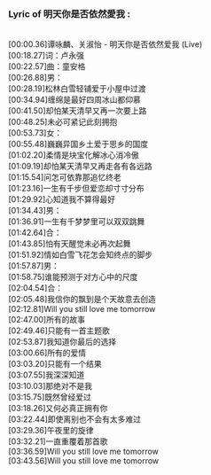 <h3>Lyric of 明天你是否依然愛我 :</h3><p><br>[00:00.36]谭咏麟、关淑怡 - 明天你是否依然爱我 (Live)
<br>[00:18.27]词：卢永强
<br>[00:22.57]曲：童安格
<br>[00:26.88]男：
<br>[00:28.19]松林白雪轻铺爱于小屋中过渡
<br>[00:34.94]缠绵是最好四周冰山都仰慕
<br>[00:41.50]却怕某天清早又再一次要上路
<br>[00:48.25]未必可紧记此刻拥抱
<br>[00:53.73]女：
<br>[00:55.48]巍巍异国乡土爱于思乡的国度
<br>[01:02.20]柔情是块宝化解冰心消冷傲
<br>[01:09.19]却怕某天清早又再走各有各远路
<br>[01:15.54]问怎可依靠那追忆终老
<br>[01:23.16]一生有千步但爱恋却寸寸分布
<br>[01:29.92]心知道我不算得最好
<br>[01:34.43]男：
<br>[01:36.91]一生有千梦梦里可以双双跳舞
<br>[01:42.64]合：
<br>[01:43.85]怕有天醒觉未必再次起舞
<br>[01:51.92]情如白雪飞花怎会知终点的脚步
<br>[01:57.87]男：
<br>[01:58.75]谁能预测于对方心中的尺度
<br>[02:04.54]合：
<br>[02:05.48]我信你的飘到是个天故意去创造
<br>[02:12.81]Will you still love me tomorrow
<br>[02:47.00]所有的故事
<br>[02:49.46]只能有一首主题歌
<br>[02:53.87]我知道你最后的选择
<br>[03:00.66]所有的爱情
<br>[03:03.20]只能有一个结果
<br>[03:07.55]我深深知道
<br>[03:10.03]那绝对不是我
<br>[03:15.75]既然曾经爱过
<br>[03:18.26]又何必真正拥有你
<br>[03:22.44]即使离别也不会有太多难过
<br>[03:29.36]午夜里的旋律
<br>[03:32.21]一直重覆着那首歌
<br>[03:36.59]Will you still love me tomorrow
<br>[03:43.56]Will you still love me tomorrow
</p>